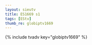 ```yaml
--- 
layout: sieutv
title: ES1669 s1
tags: [EStv]
thumb_re: globiptv1669
---
```

{% include tvadv key="globiptv1669" %} 
